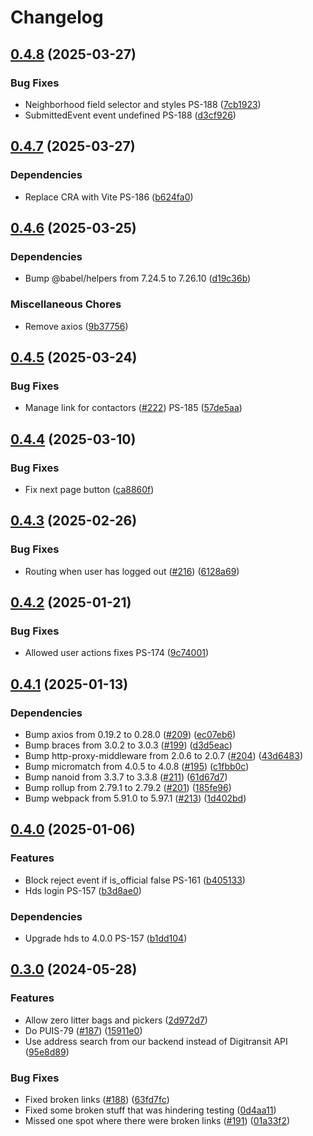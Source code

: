 # Changelog

## [0.4.8](https://github.com/City-of-Helsinki/linked-volunteering-ui/compare/linked-volunteering-ui-v0.4.7...linked-volunteering-ui-v0.4.8) (2025-03-27)


### Bug Fixes

* Neighborhood field selector and styles PS-188 ([7cb1923](https://github.com/City-of-Helsinki/linked-volunteering-ui/commit/7cb19238da7acc917853b3f129884c4ff733cca4))
* SubmittedEvent event undefined PS-188 ([d3cf926](https://github.com/City-of-Helsinki/linked-volunteering-ui/commit/d3cf926febda325aadefa4f63c3e4f9ff18e3205))

## [0.4.7](https://github.com/City-of-Helsinki/linked-volunteering-ui/compare/linked-volunteering-ui-v0.4.6...linked-volunteering-ui-v0.4.7) (2025-03-27)


### Dependencies

* Replace CRA with Vite PS-186 ([b624fa0](https://github.com/City-of-Helsinki/linked-volunteering-ui/commit/b624fa062713cf51ecf71b388d1023dbf4e60358))

## [0.4.6](https://github.com/City-of-Helsinki/linked-volunteering-ui/compare/linked-volunteering-ui-v0.4.5...linked-volunteering-ui-v0.4.6) (2025-03-25)


### Dependencies

* Bump @babel/helpers from 7.24.5 to 7.26.10 ([d19c36b](https://github.com/City-of-Helsinki/linked-volunteering-ui/commit/d19c36b705ddafdd36874920291a5f0a047ded4c))


### Miscellaneous Chores

* Remove axios ([9b37756](https://github.com/City-of-Helsinki/linked-volunteering-ui/commit/9b37756e25e0032ca05cecdff246f2756ec9af58))

## [0.4.5](https://github.com/City-of-Helsinki/linked-volunteering-ui/compare/linked-volunteering-ui-v0.4.4...linked-volunteering-ui-v0.4.5) (2025-03-24)


### Bug Fixes

* Manage link for contactors ([#222](https://github.com/City-of-Helsinki/linked-volunteering-ui/issues/222)) PS-185 ([57de5aa](https://github.com/City-of-Helsinki/linked-volunteering-ui/commit/57de5aaaa7140605ea39476026201c750e817d98))

## [0.4.4](https://github.com/City-of-Helsinki/linked-volunteering-ui/compare/linked-volunteering-ui-v0.4.3...linked-volunteering-ui-v0.4.4) (2025-03-10)


### Bug Fixes

* Fix next page button ([ca8860f](https://github.com/City-of-Helsinki/linked-volunteering-ui/commit/ca8860fb47424c0d20199f8ee6a7afec8ff4a6e1))

## [0.4.3](https://github.com/City-of-Helsinki/linked-volunteering-ui/compare/linked-volunteering-ui-v0.4.2...linked-volunteering-ui-v0.4.3) (2025-02-26)


### Bug Fixes

* Routing when user has logged out ([#216](https://github.com/City-of-Helsinki/linked-volunteering-ui/issues/216)) ([6128a69](https://github.com/City-of-Helsinki/linked-volunteering-ui/commit/6128a69aa8e86aee7acca791ae9c1700df7cb3d7))

## [0.4.2](https://github.com/City-of-Helsinki/linked-volunteering-ui/compare/linked-volunteering-ui-v0.4.1...linked-volunteering-ui-v0.4.2) (2025-01-21)


### Bug Fixes

* Allowed user actions fixes PS-174 ([9c74001](https://github.com/City-of-Helsinki/linked-volunteering-ui/commit/9c74001c2bf469c2f0c617748285f818f76df866))

## [0.4.1](https://github.com/City-of-Helsinki/linked-volunteering-ui/compare/linked-volunteering-ui-v0.4.0...linked-volunteering-ui-v0.4.1) (2025-01-13)


### Dependencies

* Bump axios from 0.19.2 to 0.28.0 ([#209](https://github.com/City-of-Helsinki/linked-volunteering-ui/issues/209)) ([ec07eb6](https://github.com/City-of-Helsinki/linked-volunteering-ui/commit/ec07eb6ab77c2a8e34813a8e4ae57236009f0a42))
* Bump braces from 3.0.2 to 3.0.3 ([#199](https://github.com/City-of-Helsinki/linked-volunteering-ui/issues/199)) ([d3d5eac](https://github.com/City-of-Helsinki/linked-volunteering-ui/commit/d3d5eaca1c62317b926fc872a9cb8407ba84789e))
* Bump http-proxy-middleware from 2.0.6 to 2.0.7 ([#204](https://github.com/City-of-Helsinki/linked-volunteering-ui/issues/204)) ([43d6483](https://github.com/City-of-Helsinki/linked-volunteering-ui/commit/43d648340fd3e5263aea78cb1e21e51281906c4f))
* Bump micromatch from 4.0.5 to 4.0.8 ([#195](https://github.com/City-of-Helsinki/linked-volunteering-ui/issues/195)) ([c1fbb0c](https://github.com/City-of-Helsinki/linked-volunteering-ui/commit/c1fbb0c77bc29541a7e97d011bae7810636d857d))
* Bump nanoid from 3.3.7 to 3.3.8 ([#211](https://github.com/City-of-Helsinki/linked-volunteering-ui/issues/211)) ([61d67d7](https://github.com/City-of-Helsinki/linked-volunteering-ui/commit/61d67d7c81b3bd2ab66ffc37b4c01a5bdd370dd3))
* Bump rollup from 2.79.1 to 2.79.2 ([#201](https://github.com/City-of-Helsinki/linked-volunteering-ui/issues/201)) ([185fe96](https://github.com/City-of-Helsinki/linked-volunteering-ui/commit/185fe96340aa2d64de230bb2954b48b79a0bec90))
* Bump webpack from 5.91.0 to 5.97.1 ([#213](https://github.com/City-of-Helsinki/linked-volunteering-ui/issues/213)) ([1d402bd](https://github.com/City-of-Helsinki/linked-volunteering-ui/commit/1d402bd4777dc11b46f3dd379621b878d2cb75be))

## [0.4.0](https://github.com/City-of-Helsinki/linked-volunteering-ui/compare/linked-volunteering-ui-v0.3.0...linked-volunteering-ui-v0.4.0) (2025-01-06)


### Features

* Block reject event if is_official false PS-161 ([b405133](https://github.com/City-of-Helsinki/linked-volunteering-ui/commit/b405133432caccbb618247eeb3c999bd77f885b3))
* Hds login PS-157 ([b3d8ae0](https://github.com/City-of-Helsinki/linked-volunteering-ui/commit/b3d8ae019147f85713dcecd0606fcb6fafad3c12))


### Dependencies

* Upgrade hds to 4.0.0 PS-157 ([b1dd104](https://github.com/City-of-Helsinki/linked-volunteering-ui/commit/b1dd104d2c407ab823371d1556c5f8a3f0c549bf))

## [0.3.0](https://github.com/City-of-Helsinki/linked-volunteering-ui/compare/linked-volunteering-ui-v0.2.7...linked-volunteering-ui-v0.3.0) (2024-05-28)


### Features

* Allow zero litter bags and pickers ([2d972d7](https://github.com/City-of-Helsinki/linked-volunteering-ui/commit/2d972d70f24047d1809f1951147fc1e4881f2580))
* Do PUIS-79 ([#187](https://github.com/City-of-Helsinki/linked-volunteering-ui/issues/187)) ([15911e0](https://github.com/City-of-Helsinki/linked-volunteering-ui/commit/15911e08732c99ab684385c27904abc5a3719716))
* Use address search from our backend instead of Digitransit API ([95e8d89](https://github.com/City-of-Helsinki/linked-volunteering-ui/commit/95e8d89b47fb78077961800270afc9b5658f8c27))


### Bug Fixes

* Fixed broken links ([#188](https://github.com/City-of-Helsinki/linked-volunteering-ui/issues/188)) ([63fd7fc](https://github.com/City-of-Helsinki/linked-volunteering-ui/commit/63fd7fce954aa315f75ae9f50cf4f2e5ec45324a))
* Fixed some broken stuff that was hindering testing ([0d4aa11](https://github.com/City-of-Helsinki/linked-volunteering-ui/commit/0d4aa11970bee5e964d357e4c636c7c2554292bf))
* Missed one spot where there were broken links ([#191](https://github.com/City-of-Helsinki/linked-volunteering-ui/issues/191)) ([01a33f2](https://github.com/City-of-Helsinki/linked-volunteering-ui/commit/01a33f2f75bd35027aa58e2d7b96327dd1e7dddb))
